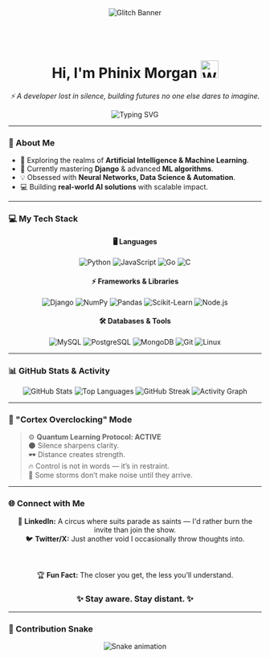 <div align="center">

  <!-- Glitch Banner -->
  <img src="https://readme-typing-svg.herokuapp.com?font=Fira+Code&weight=800&size=28&duration=2500&pause=800&color=8A2BE2&center=true&vCenter=true&multiline=true&width=1000&height=120&lines=%E2%80%9CControl+is+in+silence.%E2%80%9D;...but+silence+is+never+empty." alt="Glitch Banner" />

</div>

<br><br>

<div align="center">

  <!-- Header -->
  <h1>
    <b>Hi, I'm Phinix Morgan</b>
    <img src="https://media.giphy.com/media/hvRJCLFzcasrR4ia7z/giphy.gif" width="35" alt="Waving hand" />
  </h1>
  
  <p><i>⚡ A developer lost in silence, building futures no one else dares to imagine.</i></p>

  <!-- Typing Effect (Dark / Unsettling) -->
  <img src="https://readme-typing-svg.herokuapp.com?font=Fira+Code&weight=600&size=22&pause=1200&color=8A2BE2&center=true&vCenter=true&width=650&lines=Some+paths+are+meant+to+be+walked+alone.;The+quiet+ones+watch+the+deepest.;Power+isn’t+shown—it’s+kept+hidden.;Not+everything+deserves+a+reaction." alt="Typing SVG" />

</div>

---

### 🚀 About Me
- 👀 Exploring the realms of **Artificial Intelligence & Machine Learning**.  
- 🌱 Currently mastering **Django** & advanced **ML algorithms**.  
- 💡 Obsessed with **Neural Networks, Data Science & Automation**.  
- 💻 Building **real-world AI solutions** with scalable impact.  

---

### 💻 My Tech Stack

<div align="center">

#### 🖥️ Languages
![Python](https://img.shields.io/badge/Python-3776AB?style=for-the-badge&logo=python&logoColor=white)
![JavaScript](https://img.shields.io/badge/JavaScript-F7DF1E?style=for-the-badge&logo=javascript&logoColor=black)
![Go](https://img.shields.io/badge/Go-00ADD8?style=for-the-badge&logo=go&logoColor=white)
![C](https://img.shields.io/badge/C-00599C?style=for-the-badge&logo=c&logoColor=white)

#### ⚡ Frameworks & Libraries
![Django](https://img.shields.io/badge/Django-092E20?style=for-the-badge&logo=django&logoColor=white)
![NumPy](https://img.shields.io/badge/NumPy-013243?style=for-the-badge&logo=numpy&logoColor=white)
![Pandas](https://img.shields.io/badge/Pandas-150458?style=for-the-badge&logo=pandas&logoColor=white)
![Scikit-Learn](https://img.shields.io/badge/Scikit--Learn-F7931E?style=for-the-badge&logo=scikit-learn&logoColor=white)
![Node.js](https://img.shields.io/badge/Node.js-339933?style=for-the-badge&logo=node.js&logoColor=white)

#### 🛠️ Databases & Tools
![MySQL](https://img.shields.io/badge/MySQL-4479A1?style=for-the-badge&logo=mysql&logoColor=white)
![PostgreSQL](https://img.shields.io/badge/PostgreSQL-336791?style=for-the-badge&logo=postgresql&logoColor=white)
![MongoDB](https://img.shields.io/badge/MongoDB-47A248?style=for-the-badge&logo=mongodb&logoColor=white)
![Git](https://img.shields.io/badge/Git-F05032?style=for-the-badge&logo=git&logoColor=white)
![Linux](https://img.shields.io/badge/Linux-FCC624?style=for-the-badge&logo=linux&logoColor=black)

</div>

---

### 📊 GitHub Stats & Activity

<div align="center">

<img src="https://github-readme-stats.vercel.app/api?username=Phinix-Morgan&show_icons=true&theme=tokyonight&count_private=true&hide_border=true" alt="GitHub Stats" />

<img src="https://github-readme-stats.vercel.app/api/top-langs/?username=Phinix-Morgan&layout=compact&theme=tokyonight&hide_border=true" alt="Top Languages" />

<img src="https://github-readme-streak-stats.herokuapp.com/?user=Phinix-Morgan&theme=tokyonight&hide_border=true" alt="GitHub Streak" />

<img src="https://github-readme-activity-graph.vercel.app/graph?username=Phinix-Morgan&theme=tokyo-night&hide_border=true&area=true" alt="Activity Graph" />

</div>

---

### 🧠 "Cortex Overclocking" Mode  

> ⚙️ **Quantum Learning Protocol: ACTIVE**  
> 🌑 Silence sharpens clarity.  
> 🕶️ Distance creates strength.  
> 🔥 Control is not in words — it’s in restraint.  
> 🌌 Some storms don’t make noise until they arrive.  

---

### 🌐 Connect with Me
<div align="center">

🔗 **LinkedIn:** A circus where suits parade as saints — I'd rather burn the invite than join the show.  
🐦 **Twitter/X:** Just another void I occasionally throw thoughts into.  

<br><br>
🏆 <b>Fun Fact:</b> The closer you get, the less you’ll understand.  

<h3>✨ Stay aware. Stay distant. ✨</h3>

</div>

---

### 🐍 Contribution Snake

<div align="center">

![Snake animation](https://github.com/Phinix-Morgan/Phinix-Morgan/blob/output/github-contribution-grid-snake.svg)

</div>
